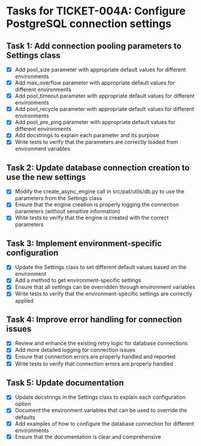 # Tasks for TICKET-004A: Configure PostgreSQL connection settings

## Task 1: Add connection pooling parameters to Settings class
- [x] Add pool_size parameter with appropriate default values for different environments
- [x] Add max_overflow parameter with appropriate default values for different environments
- [x] Add pool_timeout parameter with appropriate default values for different environments
- [x] Add pool_recycle parameter with appropriate default values for different environments
- [x] Add pool_pre_ping parameter with appropriate default values for different environments
- [x] Add docstrings to explain each parameter and its purpose
- [x] Write tests to verify that the parameters are correctly loaded from environment variables

## Task 2: Update database connection creation to use the new settings
- [x] Modify the create_async_engine call in src/pat/utils/db.py to use the parameters from the Settings class
- [x] Ensure that the engine creation is properly logging the connection parameters (without sensitive information)
- [x] Write tests to verify that the engine is created with the correct parameters

## Task 3: Implement environment-specific configuration
- [x] Update the Settings class to set different default values based on the environment
- [x] Add a method to get environment-specific settings
- [x] Ensure that all settings can be overridden through environment variables
- [x] Write tests to verify that the environment-specific settings are correctly applied

## Task 4: Improve error handling for connection issues
- [x] Review and enhance the existing retry logic for database connections
- [x] Add more detailed logging for connection issues
- [x] Ensure that connection errors are properly handled and reported
- [x] Write tests to verify that connection errors are properly handled

## Task 5: Update documentation
- [x] Update docstrings in the Settings class to explain each configuration option
- [x] Document the environment variables that can be used to override the defaults
- [x] Add examples of how to configure the database connection for different environments
- [x] Ensure that the documentation is clear and comprehensive
